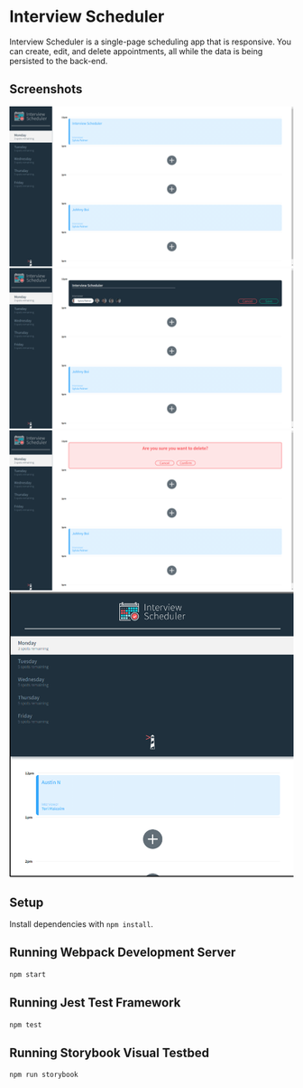 # Interview Scheduler

Interview Scheduler is a single-page scheduling app that is responsive. You can create, edit, and delete appointments, all while the data is being persisted to the back-end.

## Screenshots

!["Screenshot of Landing page"](https://github.com/AustinNaz/scheduler/blob/master/docs/Show-appointment.png?raw=true)
!["Screenshot of Editing Appointment"](https://github.com/AustinNaz/scheduler/blob/master/docs/Edit-appointment.png?raw=true)
!["Screenshot of Deleting Appointment"](https://github.com/AustinNaz/scheduler/blob/master/docs/Delete-appointment.png?raw=true)
!["Screenshot of Mobile page"](https://github.com/AustinNaz/scheduler/blob/master/docs/Mobile-appointment.png?raw=true)

## Setup

Install dependencies with `npm install`.

## Running Webpack Development Server

```sh
npm start
```

## Running Jest Test Framework

```sh
npm test
```

## Running Storybook Visual Testbed

```sh
npm run storybook
```
